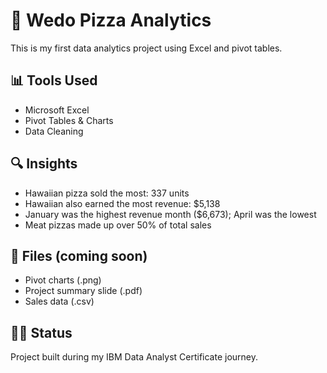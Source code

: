 # 🍕 Wedo Pizza Analytics

This is my first data analytics project using Excel and pivot tables.

## 📊 Tools Used
- Microsoft Excel
- Pivot Tables & Charts
- Data Cleaning

## 🔍 Insights
- Hawaiian pizza sold the most: 337 units
- Hawaiian also earned the most revenue: $5,138
- January was the highest revenue month ($6,673); April was the lowest
- Meat pizzas made up over 50% of total sales

## 📎 Files (coming soon)
- Pivot charts (.png)
- Project summary slide (.pdf)
- Sales data (.csv)

## 👨‍💻 Status
Project built during my IBM Data Analyst Certificate journey.
